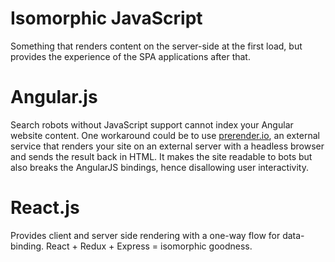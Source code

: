 # Isomorphic JavaScript
Something that renders content on the server-side at the first load, but provides the experience of the SPA applications after that.

# Angular.js
Search robots without JavaScript support cannot index your Angular website content. One workaround could be to use [prerender.io](https://prerender.io/), an external service that renders your site on an external server with a headless browser and sends the result back in HTML. It makes the site readable to bots but also breaks the AngularJS bindings, hence disallowing user interactivity.

# React.js
Provides client and server side rendering with a one-way flow for data-binding. React + Redux + Express = isomorphic goodness.